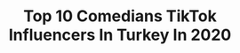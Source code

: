 ---
title: Top 10 Comedians TikTok Influencers In Turkey In 2020
description: >-
  Find top comedians TikTok influencers in Turkey in 2020. Most popular hashtags: #comedia #coronavirus #duet #tiktokturkey.
platform: TikTok
profiles:
  - username: "sanatsokakta"
    fullname: >-
      Emre Balım 
    location: "Turkey"
    followers: 3442615
    engagement: 1884
    commentsToLikes: 0.011469
    id: ck7zot27nluwn0j78utulile5
    verified: true
    hashtags: "#zoomerang, #15saniyede, #dance, #albumlookalike"
  - username: "krmz.ogln2763"
    fullname: >-
      Mehmet2727
    location: "Turkey"
    followers: 5063
    engagement: 1306
    commentsToLikes: 0.022997
    id: cka9lj9r22ewc0i782p0iq1c4
    verified: false
    hashtags: "#react, #asmr, #loveu, #story"
  - username: "batuu.er"
    fullname: >-
      batuu.er
    location: "Turkey"
    followers: 6945
    engagement: 655
    commentsToLikes: 0.023440
    id: cka7r27dfd8l60i78telt8lf2
    verified: false
    hashtags: "#fran, #comdia, #turk, #carl"
  - username: "noor_barber"
    fullname: >-
      🇸🇾كوافير 🇸🇾✂️✂️✂
    location: "Turkey"
    followers: 196055
    engagement: 505
    commentsToLikes: 0.003910
    id: ck8fai8n849wf0j78rthv2m7i
    verified: false
    hashtags: "#xyzcb, #foryou, #chinesevirus, #facez"
  - username: "hazellsimsirr"
    fullname: >-
      ♡ ♡ H A Z A L ♡ ♡
    location: "Turkey"
    followers: 4546
    engagement: 1641
    commentsToLikes: 0.015273
    id: cka7to1x4ocvk0i78owenssr7
    verified: false
    hashtags: "#yalnizdegilsin, #darmada, #aresi, #ahbe"
  - username: "barizkomik"
    fullname: >-
      🅱️🅰️®️ℹ️💤K🌀〽️ℹ️K
    location: "Turkey"
    followers: 38657
    engagement: 344
    commentsToLikes: 0.032456
    id: ck8opwg2e4zne0j78u4i90kt1
    verified: false
    hashtags: "#telefonatma, #telefonteslim, #maske, #vaadak"
  - username: "vs.kitty"
    fullname: >-
      vskitty
    location: "Turkey"
    followers: 395396
    engagement: 1558
    commentsToLikes: 0.003727
    id: ck904nh7zedzs0j780n6jvhpz
    verified: false
    hashtags: "#tiktokindia, #tbt, #unicorn, #sizini"
  - username: "eryigitgurkan"
    fullname: >-
      GÜRKAN ERYİĞİT
    location: "Turkey"
    followers: 14020
    engagement: 419
    commentsToLikes: 0.030331
    id: ck8opwfbw4zhp0j78qh17z91v
    verified: false
    hashtags: "#pubg, #comics, #begindans, #erkekler"
  - username: "rooshanrajab"
    fullname: >-
      Rooshan Rajab
    location: "Turkey"
    followers: 259281
    engagement: 1384
    commentsToLikes: 0.001726
    id: ck8faifqr4aym0j786xhmzh2m
    verified: false
    hashtags: "#ramazanmen, #ate, #bollywood, #atlalann"
  - username: "cyeic"
    fullname: >-
      ‍
    location: "Turkey"
    followers: 69608
    engagement: 1369
    commentsToLikes: 0.008305
    id: ck900popaankc0j788llsyj9u
    verified: false
    hashtags: "#mexico, #parati, #monterrey, #mytype"
---